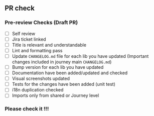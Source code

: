 ## PR check

### Pre-review Checks (Draft PR)

- [ ] Self review
- [ ] Jira ticket linked
- [ ] Title is relevant and understandable
- [ ] Lint and formatting pass
- [ ] Update `CHANGELOG.md` file for each lib you have updated (Important changes included in journey main `CHANGELOG.md`)
- [ ] Bump version for each lib you have updated
- [ ] Documentation have been added/updated and checked
- [ ] Visual screenshots updated
- [ ] Tests for the changes have been added (unit test)
- [ ] i18n duplication checked
- [ ] Imports only from shared or Journey level

### Please check it !!!
